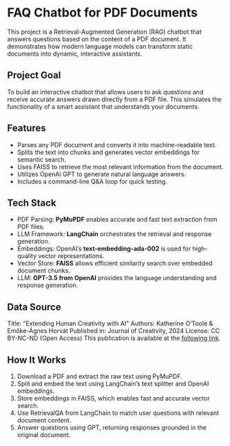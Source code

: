 # FAQ Chatbot for PDF Documents
This project is a Retrieval-Augmented Generation (RAG) chatbot that answers questions based on the content of a PDF document. It demonstrates how modern language models can transform static documents into dynamic, interactive assistants.

## Project Goal
To build an interactive chatbot that allows users to ask questions and receive accurate answers drawn directly from a PDF file. This simulates the functionality of a smart assistant that understands your documents.

## Features
  *  Parses any PDF document and converts it into machine-readable text.
  *  Splits the text into chunks and generates vector embeddings for semantic search.
  *  Uses FAISS to retrieve the most relevant information from the document.
  *  Utilizes OpenAI GPT to generate natural language answers.
  *  Includes a command-line Q&A loop for quick testing.

## Tech Stack
  *  PDF Parsing: **PyMuPDF** enables accurate and fast text extraction from PDF files.
  *  LLM Framework: **LangChain** orchestrates the retrieval and response generation.
  *  Embeddings: OpenAI’s **text-embedding-ada-002** is used for high-quality vector representations.
  *  Vector Store: **FAISS** allows efficient similarity search over embedded document chunks.
  *  LLM: **GPT-3.5 from OpenAI** provides the language understanding and response generation.

## Data Source
Title: "Extending Human Creativity with AI"
Authors: Katherine O’Toole & Emőke-Ágnes Horvát
Published in: Journal of Creativity, 2024
License: CC BY-NC-ND (Open Access)
This publication is available at the [following link](https://www.sciencedirect.com/science/article/pii/S2713374524000062?via%3Dihub).

## How It Works
1.  Download a PDF and extract the raw text using PyMuPDF.
2.  Split and embed the text using LangChain’s text splitter and OpenAI embeddings.
3.  Store embeddings in FAISS, which enables fast and accurate vector search.
4.  Use RetrievalQA from LangChain to match user questions with relevant document content.
5.  Answer questions using GPT, returning responses grounded in the original document.
